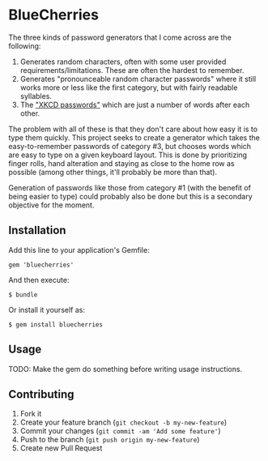 # BlueCherries

The three kinds of password generators that I come across are the following:

1. Generates random characters, often with some user provided
   requirements/limitations. These are often the hardest to remember.
2. Generates "pronounceable random character passwords" where it still works
   more or less like the first category, but with fairly readable syllables.
3. The ["XKCD passwords"](http://xkcd.com/936/) which are just a number of
   words after each other.

The problem with all of these is that they don't care about how easy it is to
type them quickly. This project seeks to create a generator which takes the
easy-to-remember passwords of category #3, but chooses words which are easy to
type on a given keyboard layout. This is done by prioritizing finger rolls,
hand alteration and staying as close to the home row as possible (among other
things, it'll probably be more than that).

Generation of passwords like those from category #1 (with the benefit of being
easier to type) could probably also be done but this is a secondary objective
for the moment.

## Installation

Add this line to your application's Gemfile:

    gem 'bluecherries'

And then execute:

    $ bundle

Or install it yourself as:

    $ gem install bluecherries

## Usage

TODO: Make the gem do something before writing usage instructions.

## Contributing

1. Fork it
2. Create your feature branch (`git checkout -b my-new-feature`)
3. Commit your changes (`git commit -am 'Add some feature'`)
4. Push to the branch (`git push origin my-new-feature`)
5. Create new Pull Request
